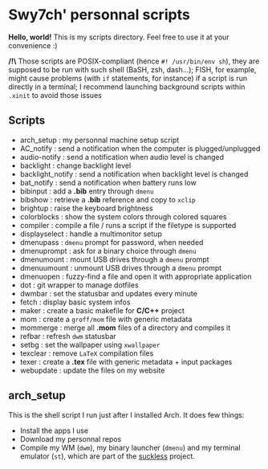 # Swy7ch' personnal scripts

**Hello, world!** This is my scripts directory. Feel free to use it at your convenience :)

**/!\\** Those scripts are POSIX-compliant (hence `#! /usr/bin/env sh`), they are supposed to be run with such shell (BaSH, zsh, dash...); FISH, for example, might cause problems (with `if` statements, for instance) if a script is run directly in a terminal; I recommend launching background scripts within `.xinit` to avoid those issues

## Scripts

- arch_setup : my personnal machine setup script
- AC_notify : send a notification when the computer is plugged/unplugged
- audio-notify : send a notification when audio level is changed
- backlight : change backlight level
- backlight_notify : send a notification when backlight level is changed
- bat_notify : send a notification when battery runs low
- bibinput : add a **.bib** entry through `dmenu`
- bibshow : retrieve a **.bib** reference and copy to `xclip`
- brightup : raise the keyboard brightness
- colorblocks : show the system colors through colored squares
- compiler : compile a file / runs a script if the filetype is supported
- displayselect : handle a multimonitor setup
- dmenupass : `dmenu` prompt for password, when needed
- dmenuprompt : ask for a binary choice through `dmenu`
- dmenumount : mount USB drives through a `dmenu` prompt
- dmenuumount : unmount USB drives through a `dmenu` prompt
- dmenuopen : fuzzy-find a file and open it with appropriate application
- dot : git wrapper to manage dotfiles
- dwmbar : set the statusbar and updates every minute
- fetch : display basic system infos
- maker : create a basic makefile for **C/C++** project
- mom : create a `groff/mom` file with generic metadata
- mommerge : merge all **.mom** files of a directory and compiles it
- refbar : refresh `dwm` statusbar
- setbg : set the wallpaper using `xwallpaper`
- texclear : remove `LaTeX` compilation files
- texer : create a **.tex** file with generic metadata + input packages
- webupdate : update the files on my website

## arch_setup

This is the shell script I run just after I installed Arch. It does few things:

- Install the apps I use
- Download my personnal repos
- Compile my WM (`dwm`), my binary launcher (`dmenu`) and my terminal emulator (`st`), which are part of the [suckless](https://suckless.org/) project.

